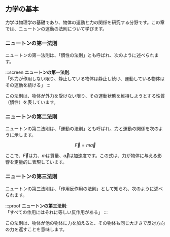 ## 力学の基本

力学は物理学の基礎であり、物体の運動と力の関係を研究する分野です。この章では、ニュートンの運動の法則について学びます。

### ニュートンの第一法則

ニュートンの第一法則は、「慣性の法則」とも呼ばれ、次のように述べられます。

:::screen
**ニュートンの第一法則**:  
「外力が作用しない限り、静止している物体は静止し続け、運動している物体はその運動を続ける」
:::

この法則は、物体が外力を受けない限り、その運動状態を維持しようとする性質（慣性）を表しています。

### ニュートンの第二法則

ニュートンの第二法則は、「運動の法則」とも呼ばれ、力と運動の関係を次のように示します。

$$
\vec{F} = m\vec{a}
$$

ここで、$\vec{F}$は力、$m$は質量、$\vec{a}$は加速度です。この式は、力が物体に与える影響を定量的に表現しています。

### ニュートンの第三法則

ニュートンの第三法則は、「作用反作用の法則」として知られ、次のように述べられます。

:::proof
**ニュートンの第三法則**:  
「すべての作用にはそれに等しい反作用がある」
:::

この法則は、物体が他の物体に力を加えると、その物体も同じ大きさで反対方向の力を返すことを意味します。

